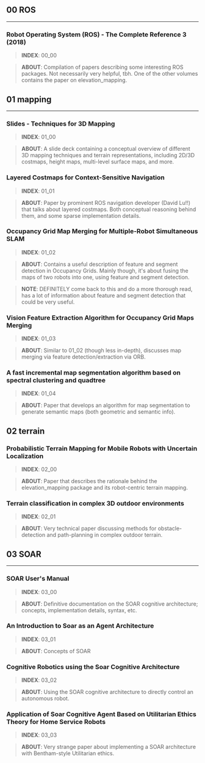 ## **00 ROS**
---

### Robot Operating System (ROS) - The Complete Reference 3 (2018)
> **INDEX**: 00_00

> **ABOUT**: Compilation of papers describing some interesting ROS packages. Not necessarily very helpful, tbh. One of the other volumes contains the paper on elevation_mapping.

## **01 mapping**
---

### Slides - Techniques for 3D Mapping
> **INDEX**: 01_00

> **ABOUT**: A slide deck containing a conceptual overview of different 3D mapping techniques and terrain representations, including 2D/3D costmaps, height maps, multi-level surface maps, and more.

### Layered Costmaps for Context-Sensitive Navigation
> **INDEX**: 01_01

> **ABOUT**: Paper by prominent ROS navigation developer (David Lu!!) that talks about layered costmaps. Both conceptual reasoning behind them, and some sparse implementation details.

### Occupancy Grid Map Merging for Multiple-Robot Simultaneous SLAM
> **INDEX**: 01_02

> **ABOUT**: Contains a useful description of feature and segment detection in Occupancy Grids. Mainly though, it's about fusing the maps of two robots into one, using feature and segment detection.

> **NOTE**: DEFINITELY come back to this and do a more thorough read, has a lot of information about feature and segment detection that could be very useful.

### Vision Feature Extraction Algorithm for Occupancy Grid Maps Merging
> **INDEX**: 01_03

> **ABOUT**: Similar to 01_02 (though less in-depth), discusses map merging via feature detection/extraction via ORB.

### A fast incremental map segmentation algorithm based on spectral clustering and quadtree
> **INDEX**: 01_04

> **ABOUT**: Paper that develops an algorithm for map segmentation to generate semantic maps (both geometric and semantic info).

## **02 terrain**

### Probabilistic Terrain Mapping for Mobile Robots with Uncertain Localization
> **INDEX**: 02_00

> **ABOUT**: Paper that describes the rationale behind the elevation_mapping package and its robot-centric terrain mapping.

### Terrain classification in complex 3D outdoor environments
> **INDEX**: 02_01

> **ABOUT**: Very technical paper discussing methods for obstacle-detection and path-planning in complex outdoor terrain.

## **03 SOAR**
---

### SOAR User's Manual
> **INDEX**: 03_00

> **ABOUT**: Definitive documentation on the SOAR cognitive architecture; concepts, implementation details, syntax, etc.

### An Introduction to Soar as an Agent Architecture
> **INDEX**: 03_01

> **ABOUT**: Concepts of SOAR

### Cognitive Robotics using the Soar Cognitive Architecture
> **INDEX**: 03_02

> **ABOUT**: Using the SOAR cognitive architecture to directly control an autonomous robot. 

### Application of Soar Cognitive Agent Based on Utilitarian Ethics Theory for Home Service Robots
> **INDEX**: 03_03

> **ABOUT**: Very strange paper about implementing a SOAR architecture with Bentham-style Utilitarian ethics.